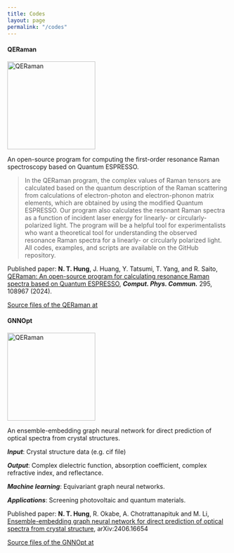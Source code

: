```yaml
---
title: Codes
layout: page
permalink: "/codes"
---
```


#### QERaman
<img src="{{site.baseurl}}/assets/images/QERaman-logo.png" alt="QERaman" style="height: 200px"/>

An open-source program for computing the first-order resonance Raman spectroscopy based on Quantum ESPRESSO.

>In the QERaman program, the complex values of Raman tensors are calculated based on the quantum description of the Raman scattering from calculations of electron-photon and electron-phonon matrix elements, which are obtained by using the modified Quantum ESPRESSO. Our program also calculates the resonant Raman spectra as a function of incident laser energy for linearly- or circularly-polarized light. The program will be a helpful tool for experimentalists who want a theoretical tool for understanding the observed resonance Raman spectra for a linearly- or circularly polarized light. All codes, examples, and scripts are available on the GitHub repository.

Published paper: **N. T. Hung**, J. Huang, Y. Tatsumi, T. Yang, and R. Saito, [QERaman: An open-source program for calculating resonance Raman spectra based on Quantum ESPRESSO](https://doi.org/10.1016/j.cpc.2023.108967), ***Comput. Phys. Commun.*** 295, 108967 (2024).

<p><a target="_blank" href="https://github.com/nguyen-group/QERaman" class="btn btn-success">Source files of the QERaman at <i class="fab fa-github"></i></a></p>

#### GNNOpt
<img src="{{site.baseurl}}/assets/images/GNNOpt.jpg" alt="QERaman" style="height: 200px"/>

An ensemble-embedding graph neural network for direct prediction of optical spectra from crystal structures.

***Input***: Crystal structure data (e.g. cif file)  

***Output***: Complex dielectric function, absorption coefficient, complex refractive index, and reflectance.

***Machine learning***: Equivariant graph neural networks.

***Applications***: Screening photovoltaic and quantum materials.

Published paper: **N. T. Hung**, R. Okabe, A. Chotrattanapituk and M. Li, [Ensemble-embedding graph neural network for direct prediction of optical spectra from crystal structure](https://arxiv.org/abs/2406.16654), arXiv:2406.16654

<p><a target="_blank" href="https://github.com/nguyen-group/GNNOpt" class="btn btn-success">Source files of the GNNOpt at <i class="fab fa-github"></i></a></p>